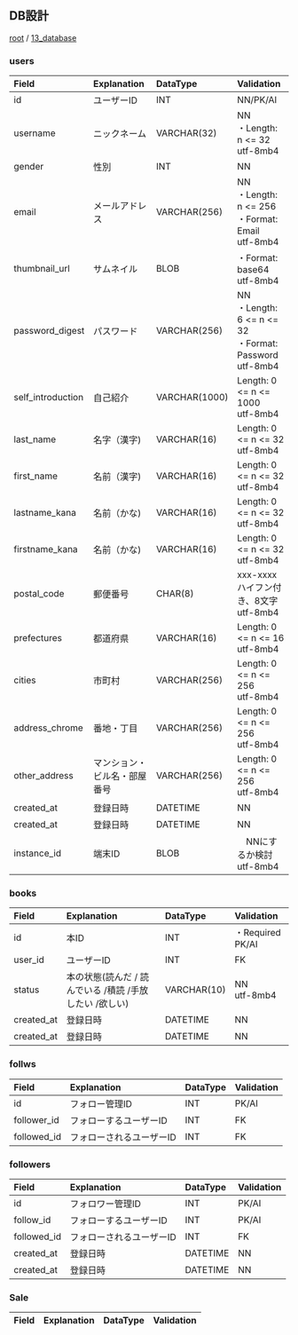 ## DB設計

[root](./../../README.md) 
/ [13_database](./db_design.md)


### users

|       Field       |         Explanation          |   DataType    |                            Validation                            |
| :---------------- | :--------------------------- | :------------ | :--------------------------------------------------------------- |
| id                | ユーザーID                   | INT           | NN/PK/AI                                                 |
| username          | ニックネーム                 | VARCHAR(32)   | NN<br/>・Length: n <= 32 <br/>utf-8mb4                          |
| gender               | 性別                         | INT       | NN                                                   |
| email             | メールアドレス               | VARCHAR(256)  | NN<br/>・Length: n <= 256<br/>・Format: Email<br/>utf-8mb4         |
| thumbnail_url         | サムネイル                   | BLOB          | ・Format: base64<br/>utf-8mb4                                                  |
| password_digest          | パスワード                   | VARCHAR(256)   | NN<br/>・Length: 6 <= n <= 32<br/>・Format: Password<br/>utf-8mb4  |
| self_introduction | 自己紹介                     | VARCHAR(1000) | Length: 0 <= n <= 1000<br/>utf-8mb4                                            |
| last_name         | 名字（漢字)                  | VARCHAR(16)   | Length: 0 <= n <= 32<br/>utf-8mb4                                              |
| first_name        | 名前（漢字)                  | VARCHAR(16)   | Length: 0 <= n <= 32<br/>utf-8mb4                                              |
| lastname_kana    | 名前（かな)        | VARCHAR(16)   | Length: 0 <= n <= 32<br/>utf-8mb4                                              |
| firstname_kana   | 名前（かな)        | VARCHAR(16)   | Length: 0 <= n <= 32<br/>utf-8mb4                                              |
| postal_code       | 郵便番号                     | CHAR(8)   | xxx-xxxx　ハイフン付き、8文字<br/>utf-8mb4                                       |
| prefectures       | 都道府県                     | VARCHAR(16)   | Length: 0 <= n <= 16<br/>utf-8mb4                                             |
| cities            | 市町村                       | VARCHAR(256)  | Length: 0 <= n <= 256<br/>utf-8mb4                                            |
| address_chrome     | 番地・丁目 | VARCHAR(256)  | Length: 0 <= n <= 256<br/>utf-8mb4                                            |
| other_address     | マンション・ビル名・部屋番号 | VARCHAR(256)  | Length: 0 <= n <= 256<br/>utf-8mb4                                            |
| created_at     | 登録日時 | DATETIME  |    NN                                         |
| created_at     | 登録日時 | DATETIME  |    NN                                        |
| instance_id       | 端末ID                       | BLOB          |　NNにするか検討<br/>utf-8mb4                                                       |

### books

|    Field    |                       Explanation                       |  DataType   |    Validation    |
| :---------- | :------------------------------------------------------ | :---------- | :--------------- |
| id     | 本ID                                                    | INT         | ・Required  PK/AI |
| user_id     | ユーザーID                                              | INT         | FK               |
| status | 本の状態(読んだ / 読んでいる /積読 /手放したい /欲しい) | VARCHAR(10) | NN<br/>utf-8mb4               |
| created_at     | 登録日時 | DATETIME  |    NN                                         |
| created_at     | 登録日時 | DATETIME  |    NN                                        |

### follws

|      Field       |       Explanation        | DataType | Validation |
| :--------------- | :----------------------- | :------- | :--------- |
| id        | フォロー管理ID               | INT      | PK/AI         |
| follower_id   | フォローするユーザーID   | INT      | FK         |
| followed_id | フォローされるユーザーID | INT      | FK         |

### followers

|      Field       |       Explanation        |           DataType            | Validation |
| :--------------- | :----------------------- | :---------------------------- | :--------- |
| id        | フォロワー管理ID               | INT      | PK/AI         |
| follow_id   | フォローするユーザーID   | INT   | PK/AI         |
| followed_id | フォローされるユーザーID | INT  | FK         |
| created_at     | 登録日時 | DATETIME  |    NN                                         |
| created_at     | 登録日時 | DATETIME  |    NN                                        |

### Sale

| Field | Explanation | DataType | Validation |
| :---- | :---------- | :------- | :--------- |
